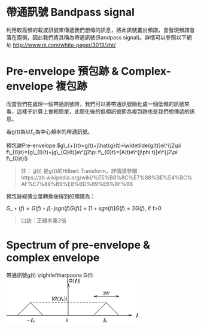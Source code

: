 # 帶通訊號 Bandpass signal
利用較高頻的載波訊號來傳遞我們想傳的訊息，將此訊號畫出頻譜，會發現頻譜會落在兩側，因此我們將其稱為帶通訊號(Bandpass signal)。詳情可以參照以下網址
http://www.ni.com/white-paper/3013/zht/  

# Pre-envelope 預包跡 & Complex-envelope 複包跡
而當我們在處理一個帶通訊號時，我們可以將帶通訊號簡化成一個低頻的訊號來看，這樣子計算上會較簡單，此簡化後的低頻訊號即為複包跡也是我們想傳遞的訊息。  
  
若g(t)為以f<sub>c</sub>為中心頻率的帶通訊號。  

預包跡Pre-envelope:$g\_{+}(t)=g(t)+j\hat{g}(t)=\widetilde{g(t)}e\^{j2\pi f\_{0}t}=[g\_{I}(t)+jg\_{Q}(t)]e\^{j2\pi f\_{0}t}=[A(t)e\^{j\phi t}]e\^{j2\pi f\_{0}t}$
	

> 註： $\hat{g}(t)$ 是g(t)的Hilbert Transform，詳情請參閱https://zh.wikipedia.org/wiki/%E5%B8%8C%E7%88%BE%E4%BC%AF%E7%89%B9%E8%BD%89%E6%8F%9B  
  
預包跡經傅立葉轉換後得到的頻譜為：  
  
$G\_{+}(f)=G(f)+j[-jsgn(f)G(f)]=[1+sgn(f)]G(f)=2G(f)$, if f>0  
> 口訣：正頻率乘2倍

# Spectrum of pre-envelope & complex envelope
帶通訊號g(t) \rightleftharpoons G(f)
![alt text](https://github.com/ChenBlue/Communication-System-Note/blob/master/Bandpass_signal/G(f).png)



